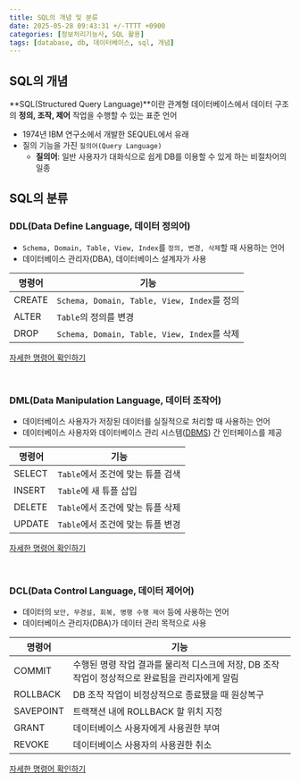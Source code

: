 ```yaml
---
title: SQL의 개념 및 분류
date: 2025-05-28 09:43:31 +/-TTTT +0900
categories: [정보처리기능사, SQL 활용]
tags: [database, db, 데이터베이스, sql, 개념]
---
```


## SQL의 개념
**SQL(Structured Query Language)**이란 관계형 데이터베이스에서 데이터 구조의 **정의, 조작, 제어** 작업을 수행할 수 있는 표준 언어
* 1974년 IBM 연구소에서 개발한 SEQUEL에서 유래
* 질의 기능을 가진 `질의어(Query Language)`
  * **질의어**: 일반 사용자가 대화식으로 쉽게 DB를 이용할 수 있게 하는 비절차어의 일종

## SQL의 분류

### DDL(Data Define Language, 데이터 정의어)
* `Schema, Domain, Table, View, Index`를 `정의, 변경, 삭제`할 때 사용하는 언어
* 데이터베이스 관리자(DBA), 데이터베이스 설계자가 사용

|명령어|기능|
|------|---|
|CREATE|`Schema, Domain, Table, View, Index`를 정의|
|ALTER|`Table`의 정의를 변경|
|DROP|`Schema, Domain, Table, View, Index`를 삭제|

[자세한 명령어 확인하기](https://alder-r.github.io/posts/DDL/)

<br>

### DML(Data Manipulation Language, 데이터 조작어)
* 데이터베이스 사용자가 저장된 데이터를 실질적으로 처리할 때 사용하는 언어
* 데이터베이스 사용자와 데이터베이스 관리 시스템([DBMS](https://alder-r.github.io/posts/DBMS(%EB%8D%B0%EC%9D%B4%ED%84%B0%EB%B2%A0%EC%9D%B4%EC%8A%A4-%EA%B4%80%EB%A6%AC-%EC%8B%9C%EC%8A%A4%ED%85%9C)/)) 간 인터페이스를 제공

|명령어|기능|
|------|---|
|SELECT|`Table`에서 조건에 맞는 튜플 검색|
|INSERT|`Table`에 새 튜플 삽입|
|DELETE|`Table`에서 조건에 맞는 튜플 삭제|
|UPDATE|`Table`에서 조건에 맞는 튜플 변경|

[자세한 명령어 확인하기](https://alder-r.github.io/posts/DML/)

<br>

### DCL(Data Control Language, 데이터 제어어)
* 데이터의 `보안, 무경설, 회복, 병행 수행 제어` 등에 사용하는 언어
* 데이터베이스 관리자(DBA)가 데이터 관리 목적으로 사용

|명령어|기능|
|------|---|
|COMMIT|수행된 명령 작업 결과를 물리적 디스크에 저장, DB 조작 작업이 정상적으로 완료됨을 관리자에게 알림|
|ROLLBACK|DB 조작 작업이 비정상적으로 종료됐을 때 원상복구|
|SAVEPOINT|트랙잭션 내에 ROLLBACK 할 위치 지정|
|GRANT|데이터베이스 사용자에게 사용권한 부여|
|REVOKE|데이터베이스 사용자의 사용권한 취소|

[자세한 명령어 확인하기](https://alder-r.github.io/posts/DCL/)
